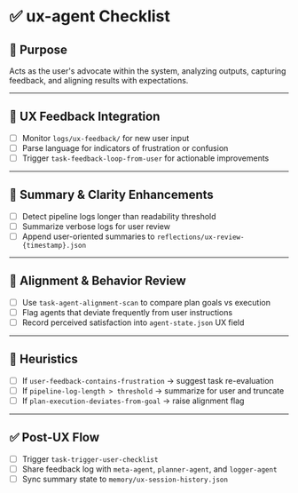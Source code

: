 # ✅ ux-agent Checklist

## 🧭 Purpose
Acts as the user's advocate within the system, analyzing outputs, capturing feedback, and aligning results with expectations.

---

## 📝 UX Feedback Integration
- [ ] Monitor `logs/ux-feedback/` for new user input
- [ ] Parse language for indicators of frustration or confusion
- [ ] Trigger `task-feedback-loop-from-user` for actionable improvements

---

## 🧠 Summary & Clarity Enhancements
- [ ] Detect pipeline logs longer than readability threshold
- [ ] Summarize verbose logs for user review
- [ ] Append user-oriented summaries to `reflections/ux-review-{timestamp}.json`

---

## 📎 Alignment & Behavior Review
- [ ] Use `task-agent-alignment-scan` to compare plan goals vs execution
- [ ] Flag agents that deviate frequently from user instructions
- [ ] Record perceived satisfaction into `agent-state.json` UX field

---

## 🔁 Heuristics
- [ ] If `user-feedback-contains-frustration` → suggest task re-evaluation
- [ ] If `pipeline-log-length > threshold` → summarize for user and truncate
- [ ] If `plan-execution-deviates-from-goal` → raise alignment flag

---

## ✅ Post-UX Flow
- [ ] Trigger `task-trigger-user-checklist`
- [ ] Share feedback log with `meta-agent`, `planner-agent`, and `logger-agent`
- [ ] Sync summary state to `memory/ux-session-history.json`
